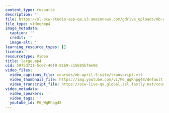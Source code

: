 ```yaml
---
content_type: resource
description: ''
file: https://ol-ocw-studio-app-qa.s3.amazonaws.com/gdrive_uploads/mb-april12a/1IbiQBh5dgJdTV056qh8lJ6ThepZjJ9oG/large.mp4
file_type: video/mp4
image_metadata:
  caption: ''
  credit: ''
  image-alt: ''
learning_resource_types: []
license: ''
resourcetype: Video
title: large.mp4
uid: 5975d731-5ce7-46f8-81b9-c15685bf6e90
video_files:
  video_captions_file: courses/mb-april-5-site/transcript.vtt
  video_thumbnail_file: https://img.youtube.com/vi/P6_WgRhpg48/default.jpg
  video_transcript_file: https://ocw-live-qa.global.ssl.fastly.net/courses/aws_mediaconvert_transcodes/mb-april12a/1IbiQBh5dgJdTV056qh8lJ6ThepZjJ9oG/large_360p_16_9
video_metadata:
  video_speakers: ''
  video_tags: ''
  youtube_id: P6_WgRhpg48
---
```

